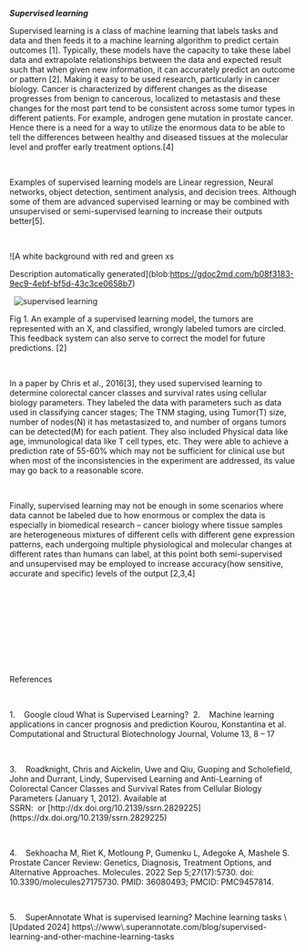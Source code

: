 **_**Supervised learning**_**

Supervised learning is a class of machine learning that labels tasks and data and then feeds it to a machine learning algorithm to predict certain outcomes \[1]. Typically, these models have the capacity to take these label data and extrapolate relationships between the data and expected result such that when given new information, it can accurately predict an outcome or pattern \[2]. Making it easy to be used research, particularly in cancer biology. Cancer is characterized by different changes as the disease progresses from benign to cancerous, localized to metastasis and these changes for the most part tend to be consistent across some tumor types in different patients. For example, androgen gene mutation in prostate cancer. Hence there is a need for a way to utilize the enormous data to be able to tell the differences between healthy and diseased tissues at the molecular level and proffer early treatment options.\[4]

 

Examples of supervised learning models are Linear regression, Neural networks, object detection, sentiment analysis, and decision trees. Although some of them are advanced supervised learning or may be combined with unsupervised or semi-supervised learning to increase their outputs better\[5].

 

![A white background with red and green xs

Description automatically generated](blob:https://gdoc2md.com/b08f3183-9ec9-4ebf-bf5d-43c3ce0658b7)

 
![supervised learning](https://github.com/user-attachments/assets/775b0c8e-6215-403a-b38e-440ac3cfa78e)

Fig 1. An example of a supervised learning model, the tumors are represented with an X, and classified, wrongly labeled tumors are circled. This feedback system can also serve to correct the model for future predictions. \[2]

 

In a paper by Chris et al., 2016\[3], they used supervised learning to determine colorectal cancer classes and survival rates using cellular biology parameters. They labeled the data with parameters such as data used in classifying cancer stages; The TNM staging, using Tumor(T) size, number of nodes(N) it has metastasized to, and number of organs tumors can be detected(M) for each patient. They also included Physical data like age, immunological data like T cell types, etc. They were able to achieve a prediction rate of 55-60% which may not be sufficient for clinical use but when most of the inconsistencies in the experiment are addressed, its value may go back to a reasonable score.

 

Finally, supervised learning may not be enough in some scenarios where data cannot be labeled due to how enormous or complex the data is especially in biomedical research – cancer biology where tissue samples are heterogeneous mixtures of different cells with different gene expression patterns, each undergoing multiple physiological and molecular changes at different rates than humans can label, at this point both semi-supervised and unsupervised may be employed to increase accuracy(how sensitive, accurate and specific) levels of the output \[2,3,4]

 

 

 

 

 

References

 

<!--[if !supportLists]-->1.    <!--[endif]-->Google cloud What is Supervised Learning? <https://cloud.google.com/discover/what-is-supervised-learning?hl=en#>

<!--[if !supportLists]-->2.    <!--[endif]-->Machine learning applications in cancer prognosis and prediction Kourou, Konstantina et al. Computational and Structural Biotechnology Journal, Volume 13, 8 – 17

 

<!--[if !supportLists]-->3.    <!--[endif]-->Roadknight, Chris and Aickelin, Uwe and Qiu, Guoping and Scholefield, John and Durrant, Lindy, Supervised Learning and Anti-Learning of Colorectal Cancer Classes and Survival Rates from Cellular Biology Parameters (January 1, 2012). Available at SSRN: <https://ssrn.com/abstract=2829225> or [http://dx.doi.org/10.2139/ssrn.2829225](https://dx.doi.org/10.2139/ssrn.2829225)

 

<!--[if !supportLists]-->4.    <!--[endif]-->Sekhoacha M, Riet K, Motloung P, Gumenku L, Adegoke A, Mashele S. Prostate Cancer Review: Genetics, Diagnosis, Treatment Options, and Alternative Approaches. Molecules. 2022 Sep 5;27(17):5730. doi: 10.3390/molecules27175730. PMID: 36080493; PMCID: PMC9457814.

 

<!--[if !supportLists]-->5.    <!--[endif]-->SuperAnnotate What is supervised learning? Machine learning tasks \[Updated 2024] https\://www\.superannotate.com/blog/supervised-learning-and-other-machine-learning-tasks

 

 

 

 
